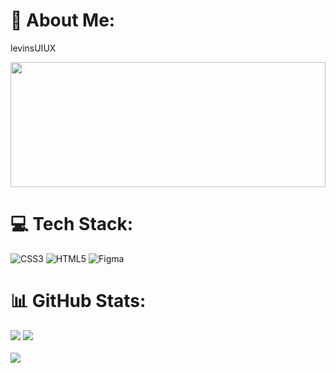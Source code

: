 # 💫 About Me:
levinsUIUX

<img src="https://images-wixmp-ed30a86b8c4ca887773594c2.wixmp.com/f/f3b1a0bd-f594-49d4-8af1-aa6ddbe3f47f/dgzm77o-13138c42-be52-43f0-b469-c027b04f228c.png/v1/fill/w_870,h_657,q_80,strp/nanashi_x_boruto_by_hitmax77_dgzm77o-fullview.jpg?token=eyJ0eXAiOiJKV1QiLCJhbGciOiJIUzI1NiJ9.eyJzdWIiOiJ1cm46YXBwOjdlMGQxODg5ODIyNjQzNzNhNWYwZDQxNWVhMGQyNmUwIiwiaXNzIjoidXJuOmFwcDo3ZTBkMTg4OTgyMjY0MzczYTVmMGQ0MTVlYTBkMjZlMCIsIm9iaiI6W1t7ImhlaWdodCI6Ijw9NjU3IiwicGF0aCI6IlwvZlwvZjNiMWEwYmQtZjU5NC00OWQ0LThhZjEtYWE2ZGRiZTNmNDdmXC9kZ3ptNzdvLTEzMTM4YzQyLWJlNTItNDNmMC1iNDY5LWMwMjdiMDRmMjI4Yy5wbmciLCJ3aWR0aCI6Ijw9ODcwIn1dXSwiYXVkIjpbInVybjpzZXJ2aWNlOmltYWdlLm9wZXJhdGlvbnMiXX0.YkRTOLfdPRbDHBJyFbfVHKiJGGO1OHlQ7Nxf8BudXoY" width="100%" height="200">


# 💻 Tech Stack:
![CSS3](https://img.shields.io/badge/css3-%231572B6.svg?style=for-the-badge&logo=css3&logoColor=white) ![HTML5](https://img.shields.io/badge/html5-%23E34F26.svg?style=for-the-badge&logo=html5&logoColor=white) ![Figma](https://img.shields.io/badge/figma-%23F24E1E.svg?style=for-the-badge&logo=figma&logoColor=white)
# 📊 GitHub Stats:
![](https://github-readme-stats.vercel.app/api?username=levinsUIUX&theme=react&hide_border=false&include_all_commits=false&count_private=false)
![](https://github-readme-stats.vercel.app/api/top-langs/?username=levinsUIUX&theme=react&hide_border=false&include_all_commits=false&count_private=false&layout=compact)
<br>
<br>
![](https://github-readme-streak-stats.herokuapp.com/?user=levinsUIUX&theme=react&hide_border=false)


